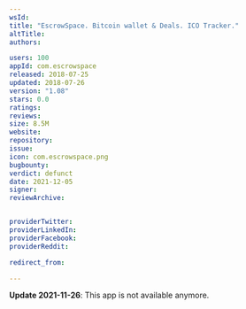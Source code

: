 ```yaml
---
wsId: 
title: "EscrowSpace. Bitcoin wallet & Deals. ICO Tracker."
altTitle: 
authors:

users: 100
appId: com.escrowspace
released: 2018-07-25
updated: 2018-07-26
version: "1.08"
stars: 0.0
ratings: 
reviews: 
size: 8.5M
website: 
repository: 
issue: 
icon: com.escrowspace.png
bugbounty: 
verdict: defunct
date: 2021-12-05
signer: 
reviewArchive:


providerTwitter: 
providerLinkedIn: 
providerFacebook: 
providerReddit: 

redirect_from:

---
```



**Update 2021-11-26**: This app is not available anymore.

